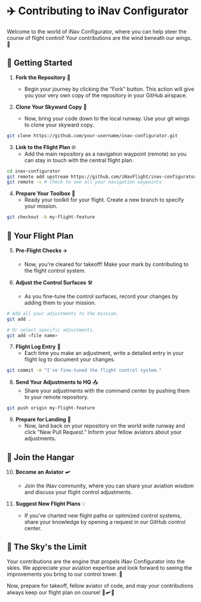 # ✈️ Contributing to iNav Configurator

Welcome to the world of iNav Configurator, where you can help steer the course of flight control! Your contributions are the wind beneath our wings. 🚀

## 🌟 Getting Started

1. **Fork the Repository** 🍴
   - Begin your journey by clicking the "Fork" button. This action will give you your very own copy of the repository in your GitHub airspace.

2. **Clone Your Skyward Copy** 🚁
   - Now, bring your code down to the local runway. Use your git wings to clone your skyward copy.

```bash
git clone https://github.com/your-username/inav-configurator.git
```

3. **Link to the Flight Plan** 🌐
   - Add the main repository as a navigation waypoint (remote) so you can stay in touch with the central flight plan.

```bash
cd inav-configurator
git remote add upstream https://github.com/iNavFlight/inav-configurator
git remote -v # Check to see all your navigation waypoints
```

4. **Prepare Your Toolbox** 🧰
   - Ready your toolkit for your flight. Create a new branch to specify your mission.

```bash
git checkout -b my-flight-feature
```

## 🚁 Your Flight Plan

5. **Pre-Flight Checks** ✈️
   - Now, you're cleared for takeoff! Make your mark by contributing to the flight control system.

6. **Adjust the Control Surfaces** 🛠️
   - As you fine-tune the control surfaces, record your changes by adding them to your mission.

```bash
# Add all your adjustments to the mission.
git add .

# Or select specific adjustments.
git add <file name>
```

7. **Flight Log Entry** 📝
   - Each time you make an adjustment, write a detailed entry in your flight log to document your changes.

```bash
git commit -m "I've fine-tuned the flight control system."
```

8. **Send Your Adjustments to HQ** 📤
   - Share your adjustments with the command center by pushing them to your remote repository.

```bash
git push origin my-flight-feature
```

9. **Prepare for Landing** 🛬
   - Now, land back on your repository on the world wide runway and click "New Pull Request." Inform your fellow aviators about your adjustments.

## 🌄 Join the Hangar

10. **Become an Aviator** 🛩️
    - Join the iNav community, where you can share your aviation wisdom and discuss your flight control adjustments.

11. **Suggest New Flight Plans** 💡
    - If you've charted new flight paths or optimized control systems, share your knowledge by opening a request in our GitHub control center.

## 🛫 The Sky's the Limit

Your contributions are the engine that propels iNav Configurator into the skies. We appreciate your aviation expertise and look forward to seeing the improvements you bring to our control tower. 🙌

Now, prepare for takeoff, fellow aviator of code, and may your contributions always keep our flight plan on course! 🚀🛩️🌄
